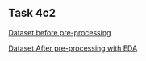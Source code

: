 ## Task 4c2
[Dataset before pre-processing](https://paperswithcode.com/dataset/eurosat)

[Dataset After pre-processing with EDA](https://github.com/showrin20/BracU_Courses/blob/main/CSE424/Task4/cse424_EUROSAT%2BEDA.ipynb)
